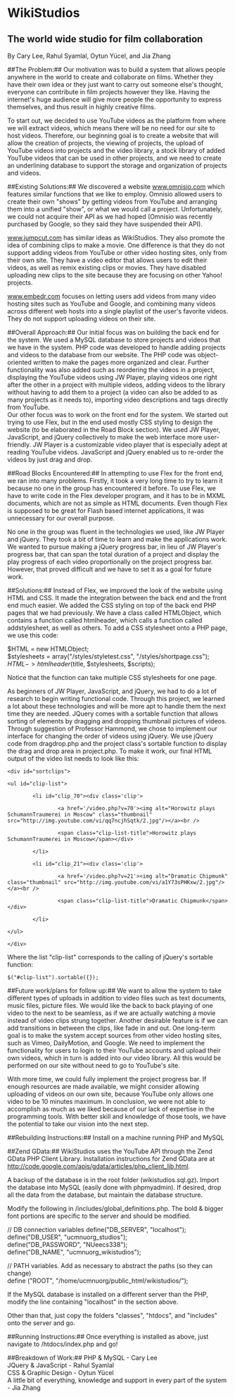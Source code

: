 WikiStudios 
===========
The world wide studio for film collaboration
--------------------------------------------
 
By Cary Lee, Rahul Syamlal, Oytun Yücel, and Jia Zhang 
 

##The Problem:##
Our motivation was to build a system that allows people anywhere in the world to create and collaborate on films. Whether they have their own idea or they just want to carry out someone else's thought, everyone can contribute in film projects however they like. Having the internet's huge audience will give more people the opportunity to express themselves, and thus result in highly creative films.

 
To start out, we decided to use YouTube videos as the platform from where we will extract videos, which means there will be no need for our site to host videos. Therefore, our beginning goal is to create a website that will allow the creation of projects, the viewing of projects, the upload of YouTube videos into projects and the video library, a stock library of added YouTube videos that can be used in other projects, and we need to create an underlining database to support the storage and organization of projects and videos. 
 
 
##Existing Solutions:##
We discovered a website www.omnisio.com which features similar functions that we like to employ. Omnisio allowed users to create their own "shows" by getting videos from YouTube and arranging them into a unified "show", or what we would call a project. Unfortunately, we could not acquire their API as we had hoped (Omnisio was recently purchased by Google, so they said they have suspended their API). 
 
www.jumpcut.com has similar ideas as WikiStudios. They also promote the idea of combining clips to make a movie. One difference is that they do not support adding videos from YouTube or other video hosting sites, only from their own site. They have a video editor that allows users to edit their videos, as well as remix existing clips or movies. They have disabled uploading new clips to the site because they are focusing on other Yahoo! projects. 
 
www.embedr.com focuses on letting users add videos from many video hosting sites such as YouTube and Google, and combining many videos across different web hosts into a single playlist of the user's favorite videos. They do not support uploading videos on their site. 
 
 
##Overall Approach:##
Our initial focus was on building the back end for the system. We used a MySQL database to store projects and videos that we have in the system. PHP code was developed to handle adding projects and videos to the database from our website. The PHP code was object-oriented written to make the pages more organized and clear. Further functionality was also added such as reordering the videos in a project, displaying the YouTube videos using JW Player, playing videos one right after the other in a project with multiple videos, adding videos to the library without having to add them to a project (a video can also be added to as many projects as it needs to), importing video descriptions and tags directly from YouTube.   
Our other focus was to work on the front end for the system. We started out trying to use Flex, but in the end used mostly CSS styling to design the website (to be elaborated in the Road Block section). We used JW Player, JavaScript, and jQuery collectively to make the web interface more user-friendly. JW Player is a customizable video player that is especially adept at reading YouTube videos. JavaScript and jQuery enabled us to re-order the videos by just drag and drop. 
 
 
##Road Blocks Encountered:##
In attempting to use Flex for the front end, we ran into many problems. Firstly, it took a very long time to try to learn it because no one in the group has encountered it before. To use Flex, we have to write code in the Flex developer program, and it has to be in MXML documents, which are not as simple as HTML documents. Even though Flex is supposed to be great for Flash based internet applications, it was unnecessary for our overall purpose. 

No one in the group was fluent in the technologies we used, like JW Player and jQuery. They took a bit of time to learn and make the applications work. We wanted to pursue making a jQuery progress bar, in lieu of JW Player's progress bar, that can span the total duration of a project and display the play progress of each video proportionally on the project progress bar. However, that proved difficult and we have to set it as a goal for future work. 
 
 
##Solutions:##
Instead of Flex, we improved the look of the website using HTML and CSS. It made the integration between the back end and the front end much easier. We added the CSS styling on top of the back end PHP pages that we had previously. 
We have a class called HTMLObject, which contains a function called htmlheader, which calls a function called addstylesheet, as well as others. To add a CSS stylesheet onto a PHP page, we use this code:

$HTML = new HTMLObject;  
$stylesheets = array("/styles/styletest.css", "/styles/shortpage.css");  
$HTML->htmlheader($title, $stylesheets, $scripts);


Notice that the function can take multiple CSS stylesheets for one page. 

As beginners of JW Player, JavaScript, and jQuery, we had to do a lot of research to begin writing functional code. Through this project, we learned a lot about these technologies and will be more apt to handle them the next time they are needed. 
JQuery comes with a sortable function that allows sorting of elements by dragging and dropping thumbnail pictures of videos. Through suggestion of Professor Hammond, we chose to implement our interface for changing the order of videos using jQuery. 
We use jQuery code from dragdrop.php and the project class's sortable function to display the drag and drop area in project.php. To make it work, our final HTML output of the video list needs to look like this:

    <div id="sortclips">

    <ul id="clip-list">

            <li id="clip_70"><div class='clip'>

                    <a href='/video.php?v=70'><img alt="Horowitz plays SchumannTraumerei in Moscow" class="thumbnail" src="http://img.youtube.com/vi/qq7ncjhSqtk/2.jpg"/></a><br />

                    <span class="clip-list-title">Horowitz plays SchumannTraumerei in Moscow</span></div>

            </li>

            <li id="clip_21"><div class='clip'>

                    <a href='/video.php?v=21'><img alt="Dramatic Chipmunk" class="thumbnail" src="http://img.youtube.com/vi/a1Y73sPHKxw/2.jpg"/></a><br />

                    <span class="clip-list-title">Dramatic Chipmunk</span></div>

            </li>

    </ul>

    </div> 
Where the list "clip-list" corresponds to the calling of jQuery's sortable function:

    $("#clip-list").sortable({});

 
 
##Future work/plans for follow up:##
We want to allow the system to take different types of uploads in addition to video files such as text documents, music files, picture files. 
We would like the back to back playing of one video to the next to be seamless, as if we are actually watching a movie instead of video clips strung together. Another desirable feature is if we can add transitions in between the clips, like fade in and out. 
One long-term goal is to make the system accept sources from other video hosting sites, such as Vimeo, DailyMotion, and Google. 
We need to implement the functionality for users to login to their YouTube accounts and upload their own videos, which in turn is added into our video library. All this would be performed on our site without need to go to YouTube's site.

With more time, we could fully implement the project progress bar. 
If enough resources are made available, we might consider allowing uploading of videos on our own site, because YouTube only allows one video to be 10 minutes maximum. 
In conclusion, we were not able to accomplish as much as we liked because of our lack of expertise in the programming tools. With better skill and knowledge of those tools, we have the potential to take our vision into the next step. 
 
 
##Rebuilding Instructions:##
Install on a machine running PHP and MySQL 
 
##Zend GData:##
WikiStudios uses the YouTube API through the Zend GData PHP Client Library.  Installation instructions for Zend GData are at http://code.google.com/apis/gdata/articles/php_client_lib.html. 
 
A backup of the database is in the root folder (wikistudios.sql.gz).  Import the database into MySQL (easily done with phpmyadmin).  If desired, drop all the data from the database, but maintain the database structure. 
 
Modify the following in /includes/global_definitions.php.  The bold & bigger font portions are specific to the server and should be modified. 
 
// DB connection variables 
    define("DB_SERVER", "localhost");   
    define("DB_USER", "ucmnuorg_studios");    
    define("DB_PASSWORD", "NUeecs338");   
    define("DB_NAME", "ucmnuorg_wikistudios");   
 
// PATH variables.  Add as necessary to abstract the paths (so they can change)   
    define ("ROOT", "/home/ucmnuorg/public_html/wikistudios/");  
 
If the MySQL database is installed on a different server than the PHP, modify the line containing "localhost" in the section above. 
 
Other than that, just copy the folders "classes", "htdocs", and "includes" onto the server and go. 
 
 
##Running Instructions:##
Once everything is installed as above, just navigate to /htdocs/index.php and go! 
 
 
##Breakdown of Work:##
PHP & MySQL - Cary Lee    
JQuery & JavaScript - Rahul Syamlal  
CSS & Graphic Design - Oytun Yücel  
A little bit of everything, knowledge and support in every part of the system - Jia Zhang   